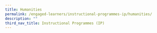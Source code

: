 ```yaml
---
title: Humanities
permalink: /engaged-learners/instructional-programmes-ip/humanities/
description: ""
third_nav_title: Instructional Programmes (IP)
---
```

